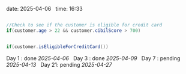 date: 2025-04-06  
time: 16:33  

```java

//Check to see if the customer is eligible for credit card
if(customer.age > 22 && customer.cibilScore > 700)
```
  
```java

if(customer.isEligibleForCreditCard())
```

Day 1 : done *2025-04-06*  
Day 3 : done *2025-04-09*  
Day 7 : pending *2025-04-13*  
Day 21: pending *2025-04-27*